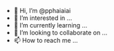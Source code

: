 - 👋 Hi, I’m @pphaiaiai
- 👀 I’m interested in ...
- 🌱 I’m currently learning ...
- 💞️ I’m looking to collaborate on ...
- 📫 How to reach me ...

<!---
pphaiaiai/pphaiaiai is a ✨ special ✨ repository because its `README.md` (this file) appears on your GitHub profile.
You can click the Preview link to take a look at your changes.
--->
